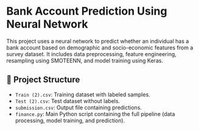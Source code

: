 # Bank Account Prediction Using Neural Network

This project uses a neural network to predict whether an individual has a bank account based on demographic and socio-economic features from a survey dataset. It includes data preprocessing, feature engineering, resampling using SMOTEENN, and model training using Keras.

## 🧠 Project Structure

- `Train (2).csv`: Training dataset with labeled samples.
- `Test (2).csv`: Test dataset without labels.
- `submission.csv`: Output file containing predictions.
- `finance.py`: Main Python script containing the full pipeline (data processing, model training, and prediction).
